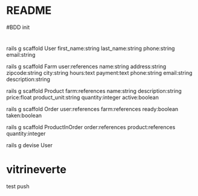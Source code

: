 # README

#BDD init

#
rails g scaffold User first_name:string
last_name:string
phone:string
email:string

rails g scaffold Farm user:references name:string address:string zipcode:string city:string hours:text payment:text phone:string email:string description:string

rails g scaffold Product farm:references name:string description:string price:float product_unit:string quantity:integer active:boolean

rails g scaffold Order user:references farm:references ready:boolean taken:boolean

rails g scaffold ProductInOrder order:references product:references quantity:integer

rails g devise User

# vitrineverte

test push